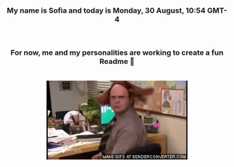 


<div align="center">
<h3 >My name is Sofia and today is Monday, 30 August, 10:54 GMT-4</h3><br>
<h3 >For now, me and my personalities are working to create a fun Readme 👋
</h3><br>
<img src='img/dwight.gif' alt='working...'/>
</div>
